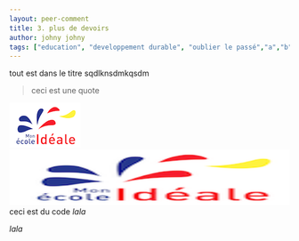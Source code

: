 ```yaml
---
layout: peer-comment
title: 3. plus de devoirs
author: johny johny
tags: ["education", "developpement durable", "oublier le passé","a","b","c","o","u","b","l","i","e","r"," ","l","e","passé"]
---
```

tout est dans le titre sqdlknsdmkqsdm

> ceci est une quote

<!-- 
```
ceci est un 
block of code  provoke size bugs
```
 -->
![image insérée](/static/images/uploads/favicon.png)
<img src="/static/images/uploads/favicon.png" style="width:750px;height: 100px"/>
ceci est du code <em> lala</em>

<em>lala</em>
